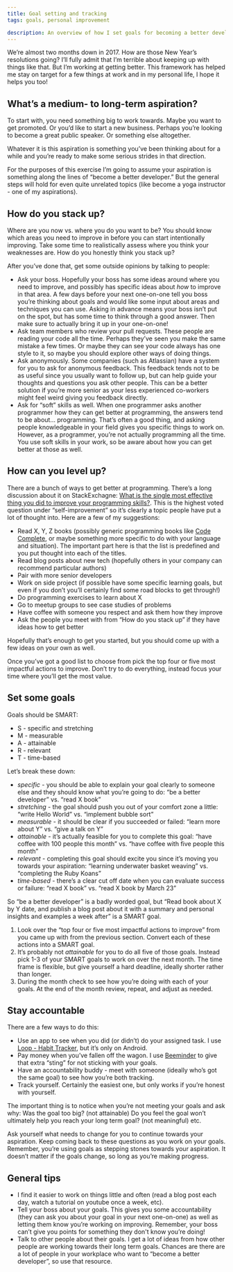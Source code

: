 ```yaml
---
title: Goal setting and tracking
tags: goals, personal improvement

description: An overview of how I set goals for becoming a better developer.
---
```


We’re almost two months down in 2017. How are those New Year’s resolutions going? I’ll fully admit that I’m terrible about keeping up with things like that. But I’m working at getting better. This framework has helped me stay on target for a few things at work and in my personal life, I hope it helps you too!

## What’s a medium- to long-term aspiration?

To start with, you need something big to work towards. Maybe you want to get promoted. Or you’d like to start a new business. Perhaps you’re looking to become a great public speaker. Or something else altogether.

Whatever it is this aspiration is something you’ve been thinking about for a while and you’re ready to make some serious strides in that direction.

For the purposes of this exercise I’m going to assume your aspiration is something along the lines of “become a better developer.” But the general steps will hold for even quite unrelated topics (like become a yoga instructor - one of my aspirations).

## How do you stack up?

Where are you now vs. where you do you want to be? You should know which areas you need to improve in before you can start intentionally improving. Take some time to realistically assess where you think your weaknesses are. How do you honestly think you stack up?

After you’ve done that, get some outside opinions by talking to people:

* Ask your boss. Hopefully your boss has some ideas around where you need to improve, and possibly has specific ideas about *how* to improve in that area. A few days before your next one-on-one tell you boss you’re thinking about goals and would like some input about areas and techniques you can use. Asking in advance means your boss isn’t put on the spot, but has some time to think through a good answer. Then make sure to actually bring it up in your one-on-one!
* Ask team members who review your pull requests. These people are reading your code all the time. Perhaps they’ve seen you make the same mistake a few times. Or maybe they can see your code always has one style to it, so maybe you should explore other ways of doing things.
* Ask anonymously. Some companies (such as Atlassian) have a system for you to ask for anonymous feedback. This feedback tends not to be as useful since you usually want to follow up, but can help guide your thoughts and questions you ask other people. This can be a better solution if you’re more senior as your less experienced co-workers might feel weird giving you feedback directly.
* Ask for “soft” skills as well. When one programmer asks another programmer how they can get better at programming, the answers tend to be about... programming. That’s often a good thing, and asking people knowledgeable in your field gives you specific things to work on. However, as a programmer, you’re not actually programming all the time. You use soft skills in your work, so be aware about how you can get better at those as well.

## How can you level up?

There are a bunch of ways to get better at programming. There’s a long discussion about it on StackExchagne: [What is the single most effective thing you did to improve your programming skills?](http://softwareengineering.stackexchange.com/questions/44177/what-is-the-single-most-effective-thing-you-did-to-improve-your-programming-skil). This is the highest voted question under “self-improvement” so it’s clearly a topic people have put a lot of thought into. Here are a few of my suggestions:

* Read X, Y, Z books (possibly generic programming books like [Code Complete](https://www.amazon.com/Code-Complete-Practical-Handbook-Construction/dp/0735619670), or maybe something more specific to do with your language and situation). The important part here is that the list is predefined and you put thought into each of the titles.
* Read blog posts about new tech (hopefully others in your company can recommend particular authors)
* Pair with more senior developers
* Work on side project (if possible have some specific learning goals, but even if you don’t you’ll certainly find some road blocks to get through!)
* Do programming exercises to learn about X
* Go to meetup groups to see case studies of problems
* Have coffee with someone you respect and ask them how they improve
* Ask the people you meet with from “How do you stack up” if they have ideas how to get better

Hopefully that’s enough to get you started, but you should come up with a few ideas on your own as well.

Once you’ve got a good list to choose from pick the top four or five most impactful actions to improve. Don’t try to do everything, instead focus your time where you’ll get the most value.

## Set some goals

Goals should be SMART:

* S - specific and stretching
* M - measurable
* A - attainable
* R - relevant
* T - time-based

Let’s break these down:

* *specific* - you should be able to explain your goal clearly to someone else and they should know what you’re going to do: “be a better developer” vs. “read X book”
* *stretching* - the goal should push you out of your comfort zone a little: “write Hello World” vs. “implement bubble sort”
* *measurable* - it should be clear if you succeeded or failed: “learn more about Y” vs. “give a talk on Y”
* *attainable* - it’s actually feasible for you to complete this goal: “have coffee with 100 people this month” vs. “have coffee with five people this month”
* *relevant* - completing this goal should excite you since it’s moving you towards your aspiration: “learning underwater basket weaving” vs. “completing the Ruby Koans”
* *time-based* - there’s a clear cut off date when you can evaluate success or failure: “read X book” vs. “read X book by March 23”

So “be a better developer” is a badly worded goal, but “Read book about X by Y date, and publish a blog post about it with a summary and personal insights and examples a week after” is a SMART goal.


1. Look over the “top four or five most impactful actions to improve” from you came up with from the previous section. Convert each of these actions into a SMART goal.
1. It’s probably not *attainable* for you to do all five of those goals. Instead pick 1-3 of your SMART goals to work on over the next month. The time frame is flexible, but give yourself a hard deadline, ideally shorter rather than longer.
1. During the month check to see how you’re doing with each of your goals. At the end of the month review, repeat, and adjust as needed.

## Stay accountable

There are a few ways to do this:

* Use an app to see when you did (or didn’t) do your assigned task. I use [Loop - Habit Tracker](https://play.google.com/store/apps/details?id=org.isoron.uhabits&hl=en), but it’s only on Android.
* Pay money when you’ve fallen off the wagon. I use [Beeminder](https://www.beeminder.com/) to give that extra “sting” for not sticking with your goals.
* Have an accountability buddy - meet with someone (ideally who’s got the same goal) to see how you’re both tracking.
* Track yourself. Certainly the easiest one, but only works if you’re honest with yourself.

The important thing is to notice when you’re not meeting your goals and ask why: Was the goal too big? (not attainable) Do you feel the goal won’t ultimately help you reach your long term goal? (not meaningful) etc.

Ask yourself what needs to change for you to continue towards your aspiration. Keep coming back to these questions as you work on your goals. Remember, you’re using goals as stepping stones towards your aspiration. It doesn’t matter if the goals change, so long as you’re making progress.

## General tips

* I find it easier to work on things little and often (read a blog post each day, watch a tutorial on youtube once a week, etc).
* Tell your boss about your goals. This gives you some accountability (they can ask you about your goal in your next one-on-one) as well as letting them know you’re working on improving. Remember, your boss can’t give you points for something they don't know you’re doing!
* Talk to other people about their goals. I get a lot of ideas from how other people are working towards their long term goals. Chances are there are a lot of people in your workplace who want to “become a better developer”, so use that resource.